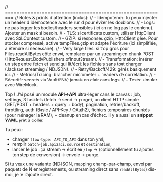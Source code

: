 

// =========================================================
// Notes & points d'attention (inclus):
// - Idempotency: tu peux injecter un header d'idempotence avec le runId pour éviter les doublons.
// - Logs: ne pas logger les bodies/headers sensibles (ici on ne log pas le contenu). Ajouter un mask si besoin.
// - TLS: si certificats custom, utiliser HttpClient avec SSLContext custom.
// - GZIP: si responses gzip, HttpClient gère. Pour stocker compressé, active tempFiles.gzip et adapte l'écriture (ici simplifiée, à étendre si nécessaire).
// - Very large files: si trop gros pour Files.readAllBytes côté envoi, remplacer par un streaming en chunk POST (HttpRequest.BodyPublishers.ofInputStream).
// - Transformation: insérer un step entre fetch et send qui lit/écrit les fichiers sans tout charger (Jackson streaming / NDJSON).
// - Retry/Backoff/429: gérés basiquement ici.
// - Metrics/Tracing: brancher micrometer + headers de corrélation.
// - Sécurité: secrets via Vault/ENV; jamais en clair dans logs.
// - Tests: simuler avec WireMock.


Top ! J’ai posé un module **API→API** ultra-léger dans le canvas : job, settings, 3 tasklets (fetch → send → purge), un client HTTP simple (GET/POST + headers + query + body), pagination, retries/backoff, throttling, auth (Basic / API-Key / OAuth2), fichiers temporaires chunkés (pour ménager la RAM), + cleanup en cas d’échec. Il y a aussi un **snippet YAML** prêt à coller.

Tu peux :

* changer `flow-type: API_TO_API` dans ton yml,
* remplir `batch-job.api2api.source` et `destination`,
* lancer le job : ça stream → écrit en `/tmp` → (optionnellement tu ajoutes ton step de conversion) → envoie → purge.

Si tu veux une variante (NDJSON, mapping champ-par-champ, envoi par paquets de N enregistrements, ou streaming direct sans `readAllBytes`) dis-moi, je te l’ajoute direct.

